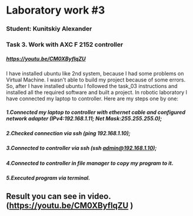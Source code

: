 # Laboratory work #3

### Student: Kunitskiy Alexander

### Task 3. Work with AXC F 2152 controller

##### https://youtu.be/CM0XByflqZU

I have installed ubuntu like 2nd system, because I had some problems on Virtual Machine. I wasn't able to build my project because of some errors.
So, after I have installed ubuntu I followed the task_03 instructions and installed all the required software and built a project.
In robotic laboratory I have connected my laptop to controller. Here are my steps one by one:
##### 1.Connected my laptop to controller with ethernet cable and configured network adapter (IPv4:192.168.1.11; Net Mask:255.255.255.0);
##### 2.Checked connection via ssh (ping 192.168.1.10);
##### 3.Connected to controller via ssh (ssh admin@192.168.1.10);
##### 4.Connected to controller in file manager to copy my program to it.
##### 5.Executed program via terminal.
## Result you can see in video. (https://youtu.be/CM0XByflqZU )